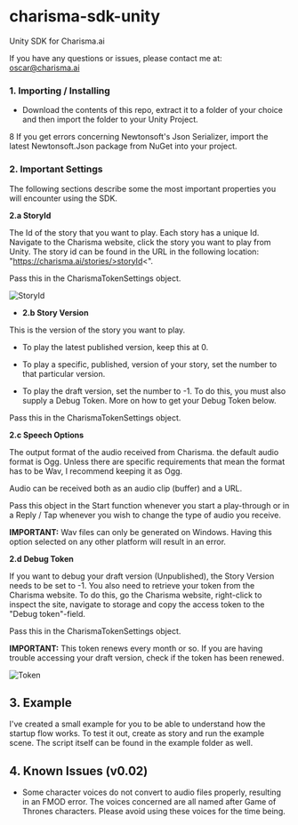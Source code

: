 # charisma-sdk-unity
Unity SDK for Charisma.ai

If you have any questions or issues, please contact me at: oscar@charisma.ai

### 1. Importing / Installing

* Download the contents of this repo, extract it to a folder of your choice and then import the folder to your Unity Project. 

8 If you get errors concerning Newtonsoft's Json Serializer, import the latest Newtonsoft.Json package from NuGet into your project.

### 2. Important Settings 

The following sections describe some the most important properties you will encounter using the SDK.

  **2.a StoryId**
  
  The Id of the story that you want to play. Each story has a unique Id. Navigate to the Charisma website, click the story you want to play from Unity. The story id can be found in the URL in the following location: 
  "https://charisma.ai/stories/>storyId<". 
  
  Pass this in the CharismaTokenSettings object.
  
  ![StoryId](https://i.ibb.co/sPqS9n2/StoryId.png)
  
  * **2.b Story Version**
  
  This is the version of the story you want to play. 
  
  * To play the latest published version, keep this at 0. 
  
  * To play a specific, published, version of your story, set the number to that particular version. 
  
  * To play the draft version, set the number to -1. To do this, you must also supply a Debug Token. More on how to get your Debug Token below. 
  
   Pass this in the CharismaTokenSettings object.
  
  **2.c Speech Options**
  
  The output format of the audio received from Charisma. the default audio format is Ogg. 
  Unless there are specific requirements that mean the format has to be Wav, I recommend keeping it as Ogg. 
  
  Audio can be received both as an audio clip (buffer) and a URL.
  
  Pass this object in the Start function whenever you start a play-through or in a Reply / Tap whenever you wish to change the type of audio you receive.
  
  **IMPORTANT:** Wav files can only be generated on Windows. Having this option selected on any other platform will result in an error.
  
  **2.d Debug Token**
  
  If you want to debug your draft version (Unpublished), the Story Version needs to be set to -1. 
  You also need to retrieve your token from the Charisma website. To do this, go the Charisma website, right-click to inspect the site,
  navigate to storage and copy the access token to the "Debug token"-field.
  
   Pass this in the CharismaTokenSettings object.
  
  **IMPORTANT:** This token renews every month or so. If you are having trouble accessing your draft version, check if the token has been renewed.
  
  ![Token](https://i.ibb.co/hfJk0H7/Token.png)
  
## 3. Example

I've created a small example for you to be able to understand how the startup flow works. To test it out, create as story and run the example scene. 
The script itself can be found in the example folder as well.

## 4. Known Issues (v0.02)

* Some character voices do not convert to audio files properly, resulting in an FMOD error. The voices concerned are all named after Game of Thrones characters. Please avoid using these voices for the time being. 